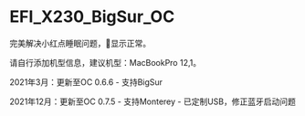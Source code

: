 # EFI_X230_BigSur_OC
完美解决小红点睡眠问题，🔋显示正常。
 
请自行添加机型信息，建议机型：MacBookPro 12,1。

2021年3月：更新至OC 0.6.6 - 支持BigSur

2021年12月：更新至OC 0.7.5 - 支持Monterey - 已定制USB，修正蓝牙启动问题